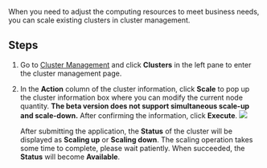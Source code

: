 [//]: # (chinagitpath:XXXXX)

When you need to adjust the computing resources to meet business needs, you can scale existing clusters in cluster management.

## Steps

1. Go to [Cluster Management](https://sparkling.cloud.tencent.com) and click **Clusters** in the left pane to enter the cluster management page.
2. In the **Action** column of the cluster information, click **Scale** to pop up the cluster information box where you can modify the current node quantity. **The beta version does not support simultaneous scale-up and scale-down.** After confirming the information, click **Execute**.
   ![](https://main.qcloudimg.com/raw/a5a481b52bea0ef12475ea2baa7a333b.png)
    
    After submitting the application, the **Status** of the cluster will be displayed as **Scaling up** or **Scaling down**. The scaling operation takes some time to complete, please wait patiently. When succeeded, the **Status** will become **Available**.
